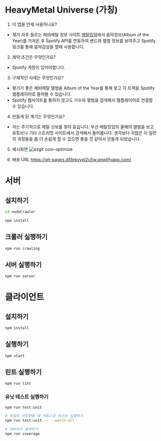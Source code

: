# HeavyMetal Universe (가칭)

1. 이 앱을 언제 사용하나요?

- 제가 자주 들르는 헤비메탈 정보 사이트 [메탈킹덤](http://metalkingdom.net)에서 음악정보(Album of the Year)를 가져온 후
Spotify API를 연동하여 밴드와 앨범 정보를 보여주고 Spotify 링크를 통해 음악감상을 할때 사용합니다.

2. 제약 조건은 무엇인가요?

- Spotify 계정이 있어야합니다.

3. 구체적인 사례는 무엇인가요?

- 평가가 좋은 헤비메탈 앨범을 Album of the Year를 통해 찾고 각 트랙을 Spotify 웹플레이어로 들어볼 수 있습니다.
- Spotify 웹사이트를 통하지 않고도 가수와 앨범을 검색해서 웹플레이어로 연결할 수 있습니다.

4. 만들게 된 계기는 무엇인가요?
- 저는 주기적으로 메탈 신보를 찾아 듣습니다. 우선 메탈킹덤의 올해의 앨범을 보고 유튜브나 기타 스트리밍 사이트에서 검색해서 들어봅니다. 생각보다 귀찮은 이 일련의 과정들을 좀 더 손쉽게 할 수 있으면 좋을 것 같아서 만들게 되었습니다.

5. 예시화면
![ezgif com-optimize](https://user-images.githubusercontent.com/8149376/91641443-6ecddf80-ea5f-11ea-9872-e7b3e7f97537.gif)

6. 배포 URL
https://gh-pages.d5febvvpl2u5w.amplifyapp.com/

# 서버

## 설치하기

```bash
cd nodeCrawler

npm install
```

## 크롤러 실행하기

```bash
npm run crawling
```

## 서버 실행하기

```bash
npm run server
```

# 클라이언트

## 설치하기

```bash
npm install
```

## 실행하기

```bash
npm start
```

## 린트 실행하기

```bash
npm run lint
```

### 유닛 테스트 실행하기

```bash
npm run test:unit

# 파일이 저장됐을 때 자동으로 테스트 실행하기
npm run test:unit -- --watch-all

# 커버리지 출력하기
npm run coverage
```
